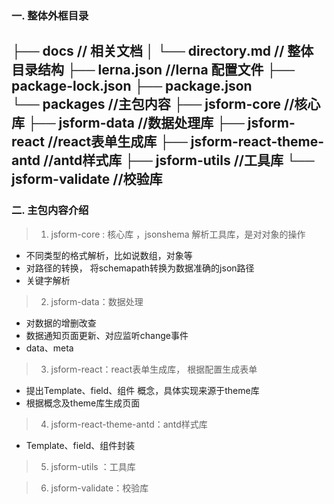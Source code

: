 ### 一.  整体外框目录
├── docs                      // 相关文档
│   └── directory.md              // 整体目录结构
├── lerna.json                //lerna 配置文件
├── package-lock.json
├── package.json  
└── packages 				  //主包内容
    ├── jsform-core				  //核心库
    ├── jsform-data				  //数据处理库
    ├── jsform-react			  //react表单生成库
    ├── jsform-react-theme-antd   //antd样式库
    ├── jsform-utils			  //工具库
    └── jsform-validate 		  //校验库
---- 
###  二. 主包内容介绍
 >  1.  jsform-core : 核心库 ，jsonshema 解析工具库，是对对象的操作
- 不同类型的格式解析，比如说数组，对象等
-  对路径的转换， 将schemapath转换为数据准确的json路径
-  关键字解析

> 2.  jsform-data：数据处理
-  对数据的增删改查
-  数据通知页面更新、对应监听change事件
- data、meta
> 3. jsform-react：react表单生成库， 根据配置生成表单
- 提出Template、field、组件 概念，具体实现来源于theme库
-  根据概念及theme库生成页面
> 4. jsform-react-theme-antd：antd样式库
- Template、field、组件封装
> 5. jsform-utils ：工具库

> 6. jsform-validate：校验库


